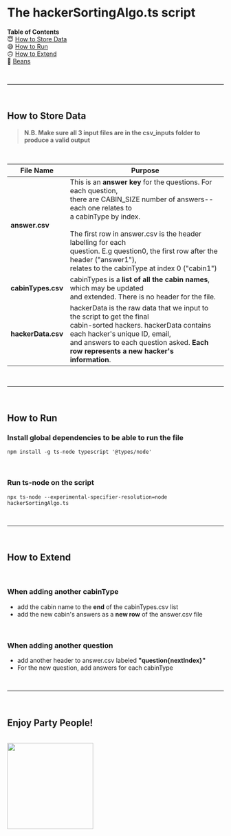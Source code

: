 # **The hackerSortingAlgo.ts script**


**Table of Contents**
<br>
:innocent: [How to Store Data](#how-to-store-data) <br>
:sweat_smile: [How to Run](#how-to-run) <br>
:upside_down_face: [How to Extend](#how-to-extend) <br>
:canned_food: [Beans](#enjoy-party-people) <br>

<br>
<hr>
<br>

## **How to Store Data**
> **N.B. Make sure all 3 input files are in the csv_inputs folder to produce a valid output**

<br>

| File Name          | Purpose                                                                                                                                                                                                                                                                                                                                               |
|--------------------|-------------------------------------------------------------------------------------------------------------------------------------------------------------------------------------------------------------------------------------------------------------------------------------------------------------------------------------------------------|
| **answer.csv**     | This is an **answer key** for the questions. For each question,<br>there are CABIN_SIZE number of answers--each one relates to<br>a cabinType by index.<br><br>The first row in answer.csv is the header labelling for each<br>question. E.g question0, the first row after the header ("answer1"),<br>relates to the cabinType at index 0 ("cabin1") |
| **cabinTypes.csv** | cabinTypes is a **list of all the cabin names**, which may be updated<br>and extended. There is no header for the file.                                                                                                                                                                                                                               |
| **hackerData.csv** | hackerData is the raw data that we input to the script to get the final<br>cabin-sorted hackers. hackerData contains each hacker's unique ID, email,<br>and answers to each question asked. **Each row represents a new hacker's <br>information**.                                                                                                    |

<br>
<hr>
<br>

## **How to Run**

### Install global dependencies to be able to run the file

`
npm install -g ts-node typescript '@types/node'
`

<br>

### Run ts-node on the script
`
npx ts-node --experimental-specifier-resolution=node hackerSortingAlgo.ts
`

<br>
<hr>
<br>


## **How to Extend**
<br>

### When adding another cabinType
- add the cabin name to the **end** of the  cabinTypes.csv list
- add the new cabin's answers as a **new row** of the answer.csv file

<br>

### When adding another question
- add another header to answer.csv labeled **"question{nextIndex}"**
- For the new question, add answers for each cabinType

<br>
<hr>
<br>

## **Enjoy Party People!**
<br>
<img src="https://www.agmrc.org/media/cms/Dry_Beans_Photo_649EC753B32BE.jpg" style="height: 200px; width: auto;">